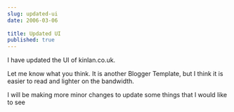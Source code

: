 ```yaml
---
slug: updated-ui
date: 2006-03-06
 
title: Updated UI
published: true
---
```

I have updated the UI of kinlan.co.uk.<p />Let me know what you think.  It is another Blogger Template, but I think it is easier to read and lighter on the bandwidth.<p />I will be making more minor changes to update some things that I would like to see<p />

